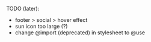 TODO (later): 
- footer > social > hover effect
- sun icon too large (?)
- change @import (deprecated) in stylesheet to @use